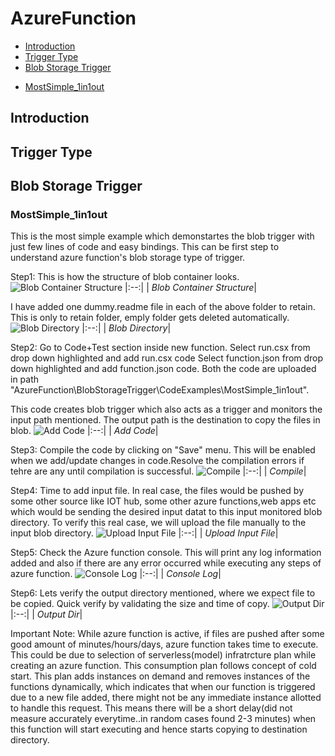 # AzureFunction

- [Introduction](#introduction)
- [Trigger Type](#trigger-type) 
- [Blob Storage Trigger](#blob-storage-trigger)
* [MostSimple_1in1out](#MostSimple_1in1out) 

## Introduction

## Trigger Type

## Blob Storage Trigger

### MostSimple_1in1out
This is the most simple example which demonstartes the blob trigger with just few lines of code and easy bindings.
This can be first step to understand azure function's blob storage type of trigger.

Step1: This is how the structure of blob container looks.
![Blob Container Structure](../BlobStorageTrigger/CodeExamples/MostSimple_1in1out/imagess/step1_blobdir.PNG?raw=true)
|:--:| 
| *Blob Container Structure*|

I have added one dummy.readme file in each of the above folder to retain. This is only to retain folder, emply folder gets deleted automatically.
![Blob Directory](../BlobStorageTrigger/CodeExamples/MostSimple_1in1out/imagess/step1_blobdir_dummyfile.PNG?raw=true)
|:--:| 
| *Blob Directory*|
 
Step2: Go to Code+Test section inside new function. Select run.csx from drop down highlighted and add run.csx code
Select function.json from drop down highlighted and add function.json code.
Both the code are uploaded in path "AzureFunction\BlobStorageTrigger\CodeExamples\MostSimple_1in1out".

This code creates blob trigger which also acts as a trigger and monitors the input path mentioned. 
The output path is the destination to copy the files in blob.
![Add Code](../BlobStorageTrigger/CodeExamples/MostSimple_1in1out/imagess/step2_AddCode.PNG?raw=true)
|:--:| 
| *Add Code*|
  
Step3: Compile the code by clicking on "Save" menu. This will be enabled when we add/update changes in code.Resolve the compilation errors if tehre are any until compilation is successful.
![Compile](../BlobStorageTrigger/CodeExamples/MostSimple_1in1out/imagess/step3_compilation.PNG?raw=true)
|:--:| 
| *Compile*|

Step4: Time to add input file. In real case, the files would be pushed by some other source like IOT hub, some other azure functions,web apps etc which would be sending the desired input datat to this input monitored blob directory.
To verify this real case, we will upload the file manually to the input blob directory.
![Upload Input File](../BlobStorageTrigger/CodeExamples/MostSimple_1in1out/imagess/step4_InputFile.PNG?raw=true)
|:--:| 
| *Upload Input File*|

Step5: Check the Azure function console. This will print any log information added and also if there are any error occurred while executing any steps of azure function.
![Console Log](../BlobStorageTrigger/CodeExamples/MostSimple_1in1out/imagess/step5_ConsoleLogInfo.PNG?raw=true)
|:--:| 
| *Console Log*|

Step6: Lets verify the output directory mentioned, where we expect file to be copied. Quick verify by validating the size and time of copy.
![Output Dir](../BlobStorageTrigger/CodeExamples/MostSimple_1in1out/imagess/step6_Output.PNG?raw=true)
|:--:| 
| *Output Dir*|

Important Note: While azure function is active, if files are pushed after some good amount of minutes/hours/days, azure function takes time to execute. 
This could be due to selection of serverless(model) infratrcture plan while creating an azure function.
This consumption plan follows concept of cold start. This plan adds instances on demand and removes instances of the functions dynamically,
which indicates that when our function is triggered due to a new file added, there might not be any immediate instance allotted to handle this request.
This means there will be a short delay(did not measure accurately everytime..in random cases found 2-3 minutes) when this function will start executing and hence starts copying to destination directory.
